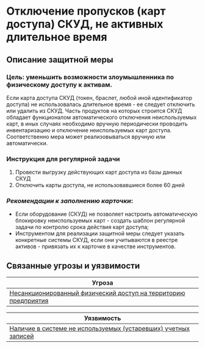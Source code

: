 # Отключение пропусков (карт доступа) СКУД, не активных длительное время

## Описание защитной меры
### Цель: уменьшить возможности злоумышленника по физическому доступу к активам.

Если карта доступа СКУД (токен, браслет, любой иной идентификатор доступа) не использовалась длительное время - ее следует отключить или удалить из СКУД.
Часть продуктов на которых строится СКУД обладает функционалом автоматического отключения неиспользуемых карт, в иных случаях необходимо вручную периодически проводить инвентаризацию и отключение неиспользуемых карт доступа. Соответственно мера может реализовываться вручную или автоматически.

### Инструкция для регулярной задачи
1. Провести выгрузку действующих карт доступа из базы данных СКУД
2. Отключить карты доступа, не использовавшиеся более 60 дней

### *Рекомендации к заполнению карточки*:
+ Если оборудование (СКУД) не позволяет настроить автоматическую блокировку неиспользуемых карт - создать шаблон регулярной задачи по контролю срока действия карт доступа;
+ Инструментом для реализации защитной меры следует указать конкретные системы СКУД, если они учитываются в реестре активов - привязать их к карточке в качестве инструментов.
## Связанные угрозы и уязвимости
|Угроза|
|-|
|[Несанкционированный физический доступ на территорию предприятия](/vkr/threats/page7)|

|Уязвимость|
|-|
|[Наличие в системе не используемых (устаревших) учетных записей](/vkr/vulnerabilities/page11)|
